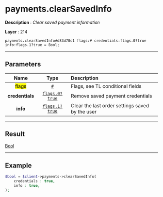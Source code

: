 # payments.clearSavedInfo

**Description** : *Clear saved payment information*

**Layer** : 214

```tl
payments.clearSavedInfo#d83d70c1 flags:# credentials:flags.0?true info:flags.1?true = Bool;
```

---

## Parameters

| Name | Type | Description |
| :---: | :---: | :--- |
| <mark>flags</mark> | [`#`](type/#) | Flags, see TL conditional fields |
| **credentials** | [`flags.0?true`](type/true) | Remove saved payment credentials |
| **info** | [`flags.1?true`](type/true) | Clear the last order settings saved by the user |

---

## Result

[Bool](type/Bool)

---

## Example

```php
$bool = $client->payments->clearSavedInfo(
	credentials : true,
	info : true,
);
```